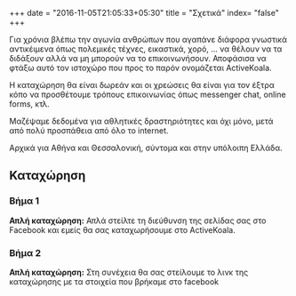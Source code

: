 +++
date = "2016-11-05T21:05:33+05:30"
title = "Σχετικά"
index= "false"
+++

Για χρόνια βλέπω την αγωνία ανθρώπων που αγαπάνε διάφορα γνωστικά αντικέιμενα όπως πολεμικές τέχνες, εικαστικά, χορό, ... να θέλουν να τα διδάξουν αλλά να μη μπορούν να το επικοινωνήσουν. Αποφάσισα να φτάξω αυτό τον ιστοχώρο που προς το παρόν ονομάζεται ActiveKoala. 

Η καταχώρηση θα είναι δωρεάν και οι χρεώσεις θα είναι για τον έξτρα κόπο να προσθέτουμε τρόπους επικοινωνίας όπως messenger chat, online forms, κτλ.

Μαζέψαμε δεδομένα για αθλητικές δραστηριότητες και όχι μόνο, μετά από πολύ προσπάθεια από όλο το internet.

Αρχικά για Αθήνα και Θεσσαλονική, σύντομα και στην υπόλοιπη Ελλάδα.

## Καταχώρηση

### Βήμα 1

**Απλή καταχώρηση:** Απλά στείλτε τη διεύθυνση της σελίδας σας στο Facebook και εμείς θα σας καταχωρήσουμε στο ActiveKoala.

### Βήμα 2

**Απλή καταχώρηση:** Στη συνέχεια θα σας στείλουμε το λινκ της καταχώρησης με τα στοιχεία που βρήκαμε στο facebook